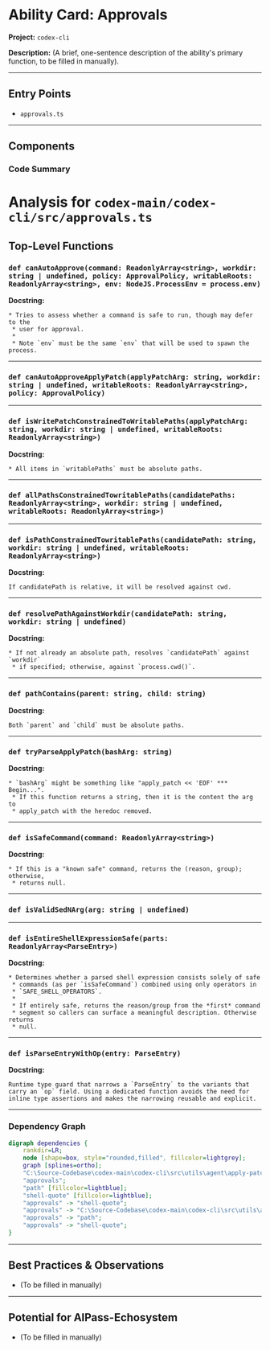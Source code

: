 
# Ability Card: Approvals

**Project:** `codex-cli`

**Description:**
(A brief, one-sentence description of the ability's primary function, to be filled in manually).

---

## Entry Points

*   `approvals.ts`

---

## Components

### Code Summary

# Analysis for `codex-main/codex-cli/src/approvals.ts`

## Top-Level Functions

### `def canAutoApprove(command: ReadonlyArray<string>, workdir: string | undefined, policy: ApprovalPolicy, writableRoots: ReadonlyArray<string>, env: NodeJS.ProcessEnv = process.env)`

**Docstring:**
```
* Tries to assess whether a command is safe to run, though may defer to the
 * user for approval.
 *
 * Note `env` must be the same `env` that will be used to spawn the process.
```


---

### `def canAutoApproveApplyPatch(applyPatchArg: string, workdir: string | undefined, writableRoots: ReadonlyArray<string>, policy: ApprovalPolicy)`


---

### `def isWritePatchConstrainedToWritablePaths(applyPatchArg: string, workdir: string | undefined, writableRoots: ReadonlyArray<string>)`

**Docstring:**
```
* All items in `writablePaths` must be absolute paths.
```


---

### `def allPathsConstrainedTowritablePaths(candidatePaths: ReadonlyArray<string>, workdir: string | undefined, writableRoots: ReadonlyArray<string>)`


---

### `def isPathConstrainedTowritablePaths(candidatePath: string, workdir: string | undefined, writableRoots: ReadonlyArray<string>)`

**Docstring:**
```
If candidatePath is relative, it will be resolved against cwd.
```


---

### `def resolvePathAgainstWorkdir(candidatePath: string, workdir: string | undefined)`

**Docstring:**
```
* If not already an absolute path, resolves `candidatePath` against `workdir`
 * if specified; otherwise, against `process.cwd()`.
```


---

### `def pathContains(parent: string, child: string)`

**Docstring:**
```
Both `parent` and `child` must be absolute paths.
```


---

### `def tryParseApplyPatch(bashArg: string)`

**Docstring:**
```
* `bashArg` might be something like "apply_patch << 'EOF' *** Begin...".
 * If this function returns a string, then it is the content the arg to
 * apply_patch with the heredoc removed.
```


---

### `def isSafeCommand(command: ReadonlyArray<string>)`

**Docstring:**
```
* If this is a "known safe" command, returns the (reason, group); otherwise,
 * returns null.
```


---

### `def isValidSedNArg(arg: string | undefined)`


---

### `def isEntireShellExpressionSafe(parts: ReadonlyArray<ParseEntry>)`

**Docstring:**
```
* Determines whether a parsed shell expression consists solely of safe
 * commands (as per `isSafeCommand`) combined using only operators in
 * `SAFE_SHELL_OPERATORS`.
 *
 * If entirely safe, returns the reason/group from the *first* command
 * segment so callers can surface a meaningful description. Otherwise returns
 * null.
```


---

### `def isParseEntryWithOp(entry: ParseEntry)`

**Docstring:**
```
Runtime type guard that narrows a `ParseEntry` to the variants that
carry an `op` field. Using a dedicated function avoids the need for
inline type assertions and makes the narrowing reusable and explicit.
```


---



### Dependency Graph

```dot
digraph dependencies {
    rankdir=LR;
    node [shape=box, style="rounded,filled", fillcolor=lightgrey];
    graph [splines=ortho];
    "C:\Source-Codebase\codex-main\codex-cli\src\utils\agent\apply-patch" [fillcolor=lightblue];
    "approvals";
    "path" [fillcolor=lightblue];
    "shell-quote" [fillcolor=lightblue];
    "approvals" -> "shell-quote";
    "approvals" -> "C:\Source-Codebase\codex-main\codex-cli\src\utils\agent\apply-patch";
    "approvals" -> "path";
    "approvals" -> "shell-quote";
}
```

---

## Best Practices & Observations

*   (To be filled in manually)

---

## Potential for AIPass-Echosystem

*   (To be filled in manually)

